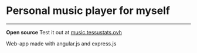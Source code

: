 # Personal music player for myself #

-----
**Open source**
Test it out at [music.tessustats.ovh](http://music.tessustats.ovh)

Web-app made with angular.js and express.js